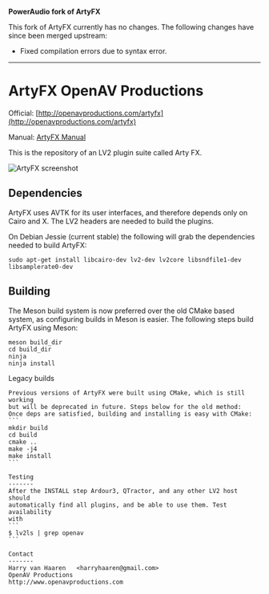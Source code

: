 **PowerAudio fork of ArtyFX**

This fork of ArtyFX currently has no changes. The following changes have since
been merged upstream:

* Fixed compilation errors due to syntax error.

---

ArtyFX OpenAV Productions
=========================

Official: [http://openavproductions.com/artyfx](http://openavproductions.com/artyfx)

Manual: [ArtyFX Manual](https://github.com/harryhaaren/openAV-ArtyFX/blob/master/manual.md)

This is the repository of an LV2 plugin suite called Arty FX.

![ArtyFX screenshot](https://raw.github.com/harryhaaren/openAV-ArtyFX/master/screenshots/artyfx_1.3.png "ArtyFX 1.3 screenshot")


Dependencies
------------
ArtyFX uses AVTK for its user interfaces, and therefore
depends only on Cairo and X. The LV2 headers are needed
to build the plugins.

On Debian Jessie (current stable) the following will grab
the dependencies needed to build ArtyFX:
```
sudo apt-get install libcairo-dev lv2-dev lv2core libsndfile1-dev libsamplerate0-dev
```

Building
--------

The Meson build system is now preferred over the old CMake based system,
as configuring builds in Meson is easier. The following steps build ArtyFX
using Meson:

```
meson build_dir
cd build_dir
ninja
ninja install
```

Legacy builds
~~~~~~~~~~~~~
Previous versions of ArtyFX were built using CMake, which is still working
but will be deprecated in future. Steps below for the old method:
Once deps are satisfied, building and installing is easy with CMake:
```
mkdir build
cd build
cmake ..
make -j4
make install
```

Testing
-------
After the INSTALL step Ardour3, QTractor, and any other LV2 host should
automatically find all plugins, and be able to use them. Test availability
with 
```
$ lv2ls | grep openav
```

Contact
-------
Harry van Haaren   <harryhaaren@gmail.com>
OpenAV Productions 
http://www.openavproductions.com

